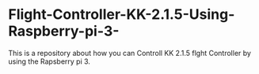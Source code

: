# Flight-Controller-KK-2.1.5-Using-Raspberry-pi-3-
This is a repository about how you can  Controll KK 2.1.5 flght Controller by using the Rapsberry pi 3.
